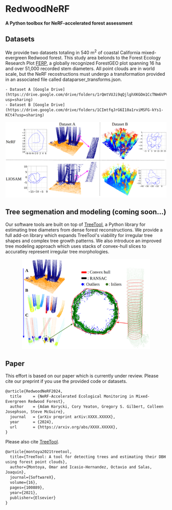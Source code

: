 # RedwoodNeRF

**A Python toolbox for NeRF-accelerated forest assessment**

## Datasets

We provide two datasets totaling in 540 m<sup>2</sup> of coastal California mixed-evergreen Redwood forest. This study area belonds to the Forest Ecology Research Plot [FERP](https://ferp.ucsc.edu/), a globally recognized ForestGEO plot spanning 16 ha and over 51,000 recorded stem diameters. All point clouds are in world scale, but the NeRF recostructions must undergo a transformation provided in an associated file called dataparser_transforms.json.

    - Dataset A [Google Drive](https://drive.google.com/drive/folders/1rQmtVUJi9qQjlghXKGOm1CcTNm6VPVr3?usp=sharing)
    - Dataset B [Google Drive](https://drive.google.com/drive/folders/1CImtfqJrG6I10a1rviMSFG-kYs1-KCt4?usp=sharing)
<p align='center'>
    <img src="images/central_fig.png" alt="drawing" width="900"/>
</p>

## Tree segmenation and modeling (coming soon...)

Our software tools are built on top of [TreeTool](https://github.com/porteratzo/TreeTool), a Python library for estimating tree diameters from dense forest reconstructions. We provide a full add-on library which expands TreeTool's viability for irregular tree shapes and complex tree growth patterns. We also introduce an improved tree modeling approach which uses stacks of convex-hull slices to accuratley represent irregular tree morphologies.

<p align='center'>
    <img src="images/hull_modeling.png" alt="drawing" width="400"/>
</p>

## Paper

This effort is based on our paper which is currently under review. Please cite our preprint if you use the provided code or datasets.
```
@article{RedwoodNeRF2024,
  title     = {NeRF-Accelerated Ecological Monitoring in Mixed-Evergreen Redwood Forest},
  author    = {Adam Korycki, Cory Yeaton, Gregory S. Gilbert, Colleen Josephson, Steve McGuire},
  journal   = {arXiv preprint arXiv:XXXX.XXXXX},
  year      = {2024},
  url       = {https://arxiv.org/abs/XXXX.XXXXX},
}
```

Please also cite [TreeTool](https://github.com/porteratzo/TreeTool).
```
@article{montoya2021treetool,
  title={TreeTool: A tool for detecting trees and estimating their DBH using forest point clouds},
  author={Montoya, Omar and Icasio-Hernandez, Octavio and Salas, Joaquin},
  journal={SoftwareX},
  volume={16},
  pages={100889},
  year={2021},
  publisher={Elsevier}
}
```